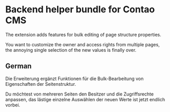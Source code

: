 # Backend helper bundle for Contao CMS

The extension adds features for bulk editing of page structure properties.

You want to customize the owner and access rights from multiple pages, the annoying single selection of the new values is finally over.

## German

Die Erweiterung ergänzt Funktionen für die Bulk-Bearbeitung von Eigenschaften der Seitenstruktur.

Du möchtest von mehreren Seiten den Besitzer und die Zugriffsrechte anpassen, das lästige einzelne Auswählen der neuen Werte ist jetzt endlich vorbei.


